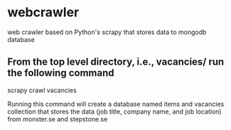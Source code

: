 # webcrawler
web crawler based on Python's scrapy that stores data to mongodb database

## From the top level directory, i.e., vacancies/ run the following command
scrapy crawl vacancies

Running this command will create a database named items and vacancies collection that stores the data (job title, company name, and job location) from monster.se and stepstone.se 
